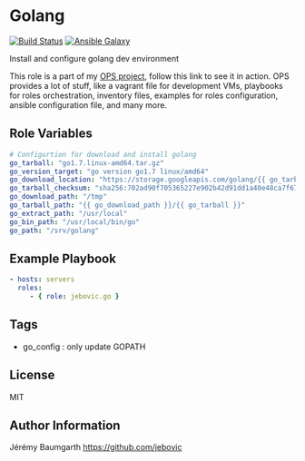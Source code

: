 Golang
======

[![Build Status](https://travis-ci.org/jebovic/ansible-go.svg?branch=master)](https://travis-ci.org/jebovic/ansible-go) [![Ansible Galaxy](https://img.shields.io/badge/galaxy-jebovic.go-blue.svg?style=flat)](https://galaxy.ansible.com/jebovic/go)

Install and configure golang dev environment

This role is a part of my [OPS project](https://github.com/jebovic/ops), follow this link to see it in action. OPS provides a lot of stuff, like a vagrant file for development VMs, playbooks for roles orchestration, inventory files, examples for roles configuration, ansible configuration file, and many more.

Role Variables
--------------

```yaml
# Configurtion for download and install golang
go_tarball: "go1.7.linux-amd64.tar.gz"
go_version_target: "go version go1.7 linux/amd64"
go_download_location: "https://storage.googleapis.com/golang/{{ go_tarball }}"
go_tarball_checksum: "sha256:702ad90f705365227e902b42d91dd1a40e48ca7f67a2f4b2fd052aaa4295cd95"
go_download_path: "/tmp"
go_tarball_path: "{{ go_download_path }}/{{ go_tarball }}"
go_extract_path: "/usr/local"
go_bin_path: "/usr/local/bin/go"
go_path: "/srv/golang"
```

Example Playbook
----------------

```yaml
- hosts: servers
  roles:
     - { role: jebovic.go }
```

Tags
----

* go_config : only update GOPATH

License
-------

MIT

Author Information
------------------

Jérémy Baumgarth https://github.com/jebovic
